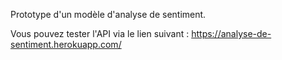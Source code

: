 Prototype d'un modèle d'analyse de sentiment.

Vous pouvez tester l'API via le lien suivant : https://analyse-de-sentiment.herokuapp.com/
